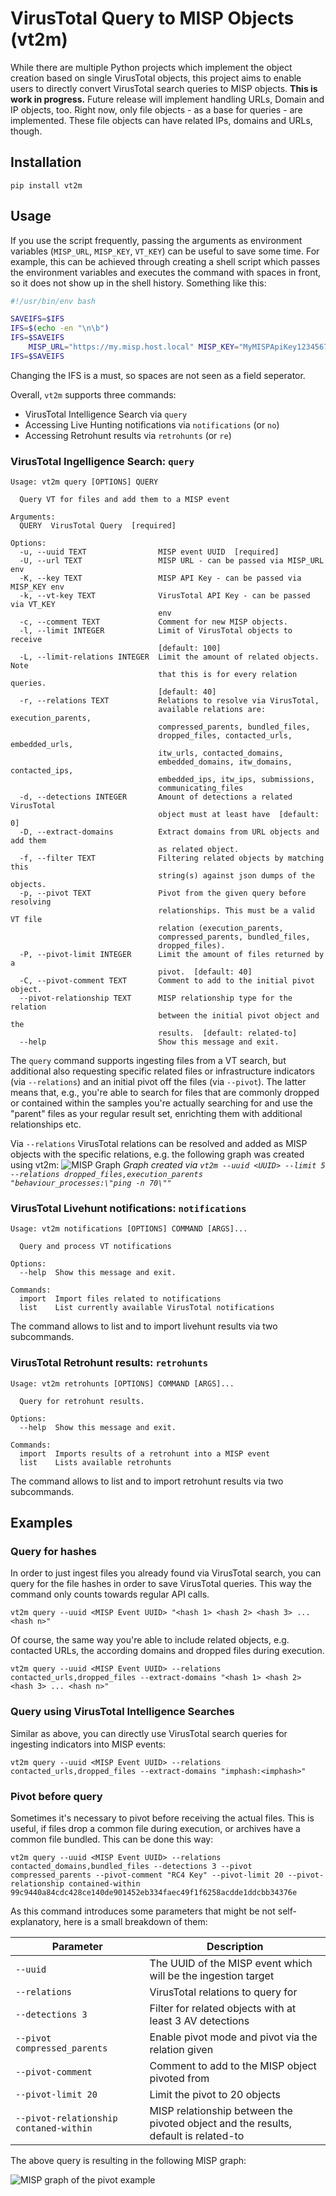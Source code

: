 # VirusTotal Query to MISP Objects (vt2m)

While there are multiple Python projects which implement the object creation based on single VirusTotal objects, this
project aims to enable users to directly convert VirusTotal search queries to MISP objects.
**This is work in progress.** Future release will implement handling URLs, Domain and IP objects, too. Right now, only
file objects - as a base for queries - are implemented. These file objects can have related IPs, domains and URLs,
though.

## Installation

```
pip install vt2m
```

## Usage

If you use the script frequently, passing the arguments as environment variables (`MISP_URL`, `MISP_KEY`, `VT_KEY`)
can be useful to save some time. For example, this can be achieved through creating a shell script which passes the
environment variables and executes the command with spaces in front, so it does not show up in the shell history.
Something like this:

```bash
#!/usr/bin/env bash

SAVEIFS=$IFS
IFS=$(echo -en "\n\b")
IFS=$SAVEIFS
    MISP_URL="https://my.misp.host.local" MISP_KEY="MyMISPApiKey1234567890" VT_KEY="MyVTApiKey1234567890" /path/to/venv/bin/vt2m "$@"
IFS=$SAVEIFS
```

Changing the IFS is a must, so spaces are not seen as a field seperator.

Overall, `vt2m` supports three commands:

- VirusTotal Intelligence Search via `query`
- Accessing Live Hunting notifications via `notifications` (or `no`)
- Accessing Retrohunt results via `retrohunts` (or `re`)

### VirusTotal Ingelligence Search: `query`

```
Usage: vt2m query [OPTIONS] QUERY

  Query VT for files and add them to a MISP event

Arguments:
  QUERY  VirusTotal Query  [required]

Options:
  -u, --uuid TEXT                MISP event UUID  [required]
  -U, --url TEXT                 MISP URL - can be passed via MISP_URL env
  -K, --key TEXT                 MISP API Key - can be passed via MISP_KEY env
  -k, --vt-key TEXT              VirusTotal API Key - can be passed via VT_KEY
                                 env
  -c, --comment TEXT             Comment for new MISP objects.
  -l, --limit INTEGER            Limit of VirusTotal objects to receive
                                 [default: 100]
  -L, --limit-relations INTEGER  Limit the amount of related objects. Note
                                 that this is for every relation queries.
                                 [default: 40]
  -r, --relations TEXT           Relations to resolve via VirusTotal,
                                 available relations are: execution_parents,
                                 compressed_parents, bundled_files,
                                 dropped_files, contacted_urls, embedded_urls,
                                 itw_urls, contacted_domains,
                                 embedded_domains, itw_domains, contacted_ips,
                                 embedded_ips, itw_ips, submissions,
                                 communicating_files
  -d, --detections INTEGER       Amount of detections a related VirusTotal
                                 object must at least have  [default: 0]
  -D, --extract-domains          Extract domains from URL objects and add them
                                 as related object.
  -f, --filter TEXT              Filtering related objects by matching this
                                 string(s) against json dumps of the objects.
  -p, --pivot TEXT               Pivot from the given query before resolving
                                 relationships. This must be a valid VT file
                                 relation (execution_parents,
                                 compressed_parents, bundled_files,
                                 dropped_files).
  -P, --pivot-limit INTEGER      Limit the amount of files returned by a
                                 pivot.  [default: 40]
  -C, --pivot-comment TEXT       Comment to add to the initial pivot object.
  --pivot-relationship TEXT      MISP relationship type for the relation
                                 between the initial pivot object and the
                                 results.  [default: related-to]
  --help                         Show this message and exit.
```

The `query` command supports ingesting files from a VT search, but additional also requesting specific related files or
infrastructure indicators (via `--relations`) and an initial pivot off the files (via `--pivot`). The latter means that,
e.g., you're able to search for files that are commonly dropped or contained within the samples you're actually
searching for and use the "parent" files as your regular result set, enrichting them with additional relationships etc.

Via `--relations` VirusTotal relations can be resolved and added as MISP objects with the specific relations, e.g. the
following graph was created using vt2m:
![MISP Graph](.github/screenshots/graph.png)
*Graph created
via `vt2m --uuid <UUID> --limit 5 --relations dropped_files,execution_parents "behaviour_processes:\"ping -n 70\""`*

### VirusTotal Livehunt notifications: `notifications`

```
Usage: vt2m notifications [OPTIONS] COMMAND [ARGS]...

  Query and process VT notifications

Options:
  --help  Show this message and exit.

Commands:
  import  Import files related to notifications
  list    List currently available VirusTotal notifications
```

The command allows to list and to import livehunt results via two subcommands.

### VirusTotal Retrohunt results: `retrohunts`

```
Usage: vt2m retrohunts [OPTIONS] COMMAND [ARGS]...

  Query for retrohunt results.

Options:
  --help  Show this message and exit.

Commands:
  import  Imports results of a retrohunt into a MISP event
  list    Lists available retrohunts
```

The command allows to list and to import retrohunt results via two subcommands.

## Examples

### Query for hashes

In order to just ingest files you already found via VirusTotal search, you can query for the file hashes in order to
save VirusTotal queries. This way the command only counts towards regular API calls.

`vt2m query --uuid <MISP Event UUID> "<hash 1> <hash 2> <hash 3> ... <hash n>"`

Of course, the same way you're able to include related objects, e.g. contacted URLs, the according domains and dropped
files during execution.

`vt2m query --uuid <MISP Event UUID> --relations contacted_urls,dropped_files --extract-domains "<hash 1> <hash 2> <hash 3> ... <hash n>"`

### Query using VirusTotal Intelligence Searches

Similar as above, you can directly use VirusTotal search queries for ingesting indicators into MISP events:

`vt2m query --uuid <MISP Event UUID> --relations contacted_urls,dropped_files --extract-domains "imphash:<imphash>"`

### Pivot before query

Sometimes it's necessary to pivot before receiving the actual files. This is useful, if files drop a common file during
execution, or archives have a common file bundled. This can be done this way:

`vt2m query --uuid <MISP Event UUID> --relations contacted_domains,bundled_files --detections 3 --pivot compressed_parents --pivot-comment "RC4 Key" --pivot-limit 20 --pivot-relationship contained-within 99c9440a84cdc428ce140de901452eb334faec49f1f6258acdde1ddcbb34376e`

As this command introduces some parameters that might be not self-explanatory, here is a small breakdown of them:

| Parameter                              | Description                                                                         |
|----------------------------------------|-------------------------------------------------------------------------------------|
| `--uuid`                               | The UUID of the MISP event which will be the ingestion target                       |
| `--relations`                          | VirusTotal relations to query for                                                   |
| `--detections 3`                       | Filter for related objects with at least 3 AV detections                            |
| `--pivot compressed_parents`           | Enable pivot mode and pivot via the relation given                                  |
| `--pivot-comment`                      | Comment to add to the MISP object pivoted from                                      |
| `--pivot-limit 20`                     | Limit the pivot to 20 objects                                                       |
| `--pivot-relationship contaned-within` | MISP relationship between the pivoted object and the results, default is related-to |

The above query is resulting in the following MISP graph:

![MISP graph of the pivot example](.github/screenshots/graph2.png)